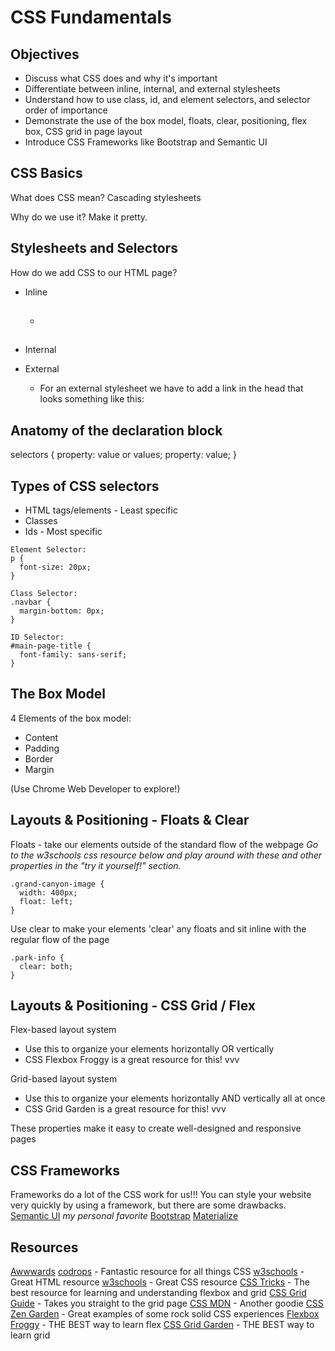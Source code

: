 # CSS Fundamentals

## Objectives

* Discuss what CSS does and why it's important
* Differentiate between inline, internal, and external stylesheets
* Understand how to use class, id, and element selectors, and selector order of importance
* Demonstrate the use of the box model, floats, clear, positioning, flex box, CSS grid in page layout
* Introduce CSS Frameworks like Bootstrap and Semantic UI


## CSS Basics

What does CSS mean?
Cascading stylesheets


Why do we use it?
Make it pretty.


## Stylesheets and Selectors

How do we add CSS to our HTML page?
* Inline
  - <h2 style=property:value or values;”>

* Internal
  <head>
  	<meta…></meta>
  	<title…></title>
  	<style>
  		h2 {
  			property:value or values;
  		}
  	</style>
  </head>

* External
  - For an external stylesheet we have to add a link in the head that looks something like this:

  <link rel="stylesheet" href="./hasselhoff.css">


## Anatomy of the declaration block

selectors {
  property: value or values;
  property: value;
}


## Types of CSS selectors
* HTML tags/elements - Least specific
* Classes
* Ids - Most specific

```
Element Selector:
p {
  font-size: 20px;
}

Class Selector:
.navbar {
  margin-bottom: 0px;
}

ID Selector:
#main-page-title {
  font-family: sans-serif;
}
```


## The Box Model

4 Elements of the box model:
* Content
* Padding
* Border
* Margin

(Use Chrome Web Developer to explore!)


## Layouts & Positioning - Floats & Clear
Floats - take our elements outside of the standard flow of the webpage
_Go to the w3schools css resource below and play around with these and other properties in the "try it yourself!" section._
```
.grand-canyon-image {
  width: 400px;
  float: left;
}
```
Use clear to make your elements 'clear' any floats and sit inline with the regular flow of the page
```
.park-info {
  clear: both;
}
```


## Layouts & Positioning - CSS Grid / Flex
Flex-based layout system
- Use this to organize your elements horizontally OR vertically
- CSS Flexbox Froggy is a great resource for this! vvv

Grid-based layout system
- Use this to organize your elements horizontally AND vertically all at once
- CSS Grid Garden is a great resource for this! vvv

These properties make it easy to create well-designed and responsive pages


## CSS Frameworks

Frameworks do a lot of the CSS work for us!!!
You can style your website very quickly by using a framework, but there are some drawbacks.
[Semantic UI](https://semantic-ui.com/) *my personal favorite*
[Bootstrap](https://getbootstrap.com/)
[Materialize](https://materializecss.com/)


## Resources

[Awwwards](https://www.awwwards.com/)
[codrops](https://tympanus.net/codrops/css_reference/) - Fantastic resource for all things CSS
[w3schools](https://www.w3schools.com/html/default.asp) - Great HTML resource
[w3schools](https://www.w3schools.com/html/html_elements.asp) - Great CSS resource
[CSS Tricks](https://css-tricks.com/) - The best resource for learning and understanding flexbox and grid
[CSS Grid Guide](https://css-tricks.com/snippets/css/complete-guide-grid/) - Takes you straight to the grid page
[CSS MDN](https://developer.mozilla.org/en-US/docs/Web/CSS) - Another goodie
[CSS Zen Garden](http://www.csszengarden.com/) - Great examples of some rock solid CSS experiences
[Flexbox Froggy](https://flexboxfroggy.com/) - THE BEST way to learn flex
[CSS Grid Garden](http://cssgridgarden.com/) - THE BEST way to learn grid
